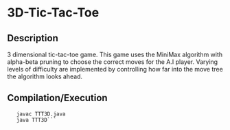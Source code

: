 # 3D-Tic-Tac-Toe

Description
-----------
3 dimensional tic-tac-toe game. This game uses the MiniMax algorithm with alpha-beta pruning to choose the correct moves for the A.I player. Varying levels of difficulty are implemented by controlling how far into the move tree the algorithm looks ahead.

Compilation/Execution
------------
```cd /whatever/folder/3D-Tic-Tac-Toe/src
   javac TTT3D.java
   java TTT3D```
